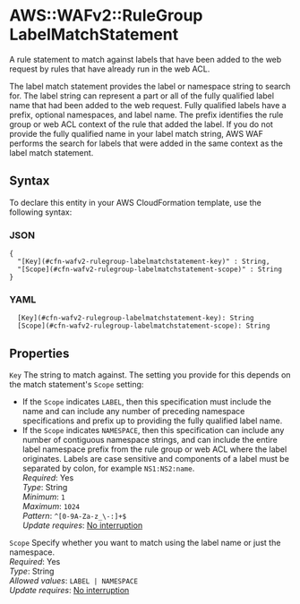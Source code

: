 # AWS::WAFv2::RuleGroup LabelMatchStatement<a name="aws-properties-wafv2-rulegroup-labelmatchstatement"></a>

A rule statement to match against labels that have been added to the web request by rules that have already run in the web ACL\. 

The label match statement provides the label or namespace string to search for\. The label string can represent a part or all of the fully qualified label name that had been added to the web request\. Fully qualified labels have a prefix, optional namespaces, and label name\. The prefix identifies the rule group or web ACL context of the rule that added the label\. If you do not provide the fully qualified name in your label match string, AWS WAF performs the search for labels that were added in the same context as the label match statement\. 

## Syntax<a name="aws-properties-wafv2-rulegroup-labelmatchstatement-syntax"></a>

To declare this entity in your AWS CloudFormation template, use the following syntax:

### JSON<a name="aws-properties-wafv2-rulegroup-labelmatchstatement-syntax.json"></a>

```
{
  "[Key](#cfn-wafv2-rulegroup-labelmatchstatement-key)" : String,
  "[Scope](#cfn-wafv2-rulegroup-labelmatchstatement-scope)" : String
}
```

### YAML<a name="aws-properties-wafv2-rulegroup-labelmatchstatement-syntax.yaml"></a>

```
  [Key](#cfn-wafv2-rulegroup-labelmatchstatement-key): String
  [Scope](#cfn-wafv2-rulegroup-labelmatchstatement-scope): String
```

## Properties<a name="aws-properties-wafv2-rulegroup-labelmatchstatement-properties"></a>

`Key`  <a name="cfn-wafv2-rulegroup-labelmatchstatement-key"></a>
The string to match against\. The setting you provide for this depends on the match statement's `Scope` setting:   
+ If the `Scope` indicates `LABEL`, then this specification must include the name and can include any number of preceding namespace specifications and prefix up to providing the fully qualified label name\. 
+ If the `Scope` indicates `NAMESPACE`, then this specification can include any number of contiguous namespace strings, and can include the entire label namespace prefix from the rule group or web ACL where the label originates\.
Labels are case sensitive and components of a label must be separated by colon, for example `NS1:NS2:name`\.  
*Required*: Yes  
*Type*: String  
*Minimum*: `1`  
*Maximum*: `1024`  
*Pattern*: `^[0-9A-Za-z_\-:]+$`  
*Update requires*: [No interruption](https://docs.aws.amazon.com/AWSCloudFormation/latest/UserGuide/using-cfn-updating-stacks-update-behaviors.html#update-no-interrupt)

`Scope`  <a name="cfn-wafv2-rulegroup-labelmatchstatement-scope"></a>
Specify whether you want to match using the label name or just the namespace\.   
*Required*: Yes  
*Type*: String  
*Allowed values*: `LABEL | NAMESPACE`  
*Update requires*: [No interruption](https://docs.aws.amazon.com/AWSCloudFormation/latest/UserGuide/using-cfn-updating-stacks-update-behaviors.html#update-no-interrupt)